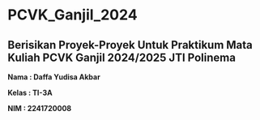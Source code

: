 # PCVK_Ganjil_2024
Berisikan Proyek-Proyek Untuk Praktikum Mata Kuliah PCVK Ganjil 2024/2025 JTI Polinema
---
**Nama : Daffa Yudisa Akbar**

**Kelas : TI-3A**

**NIM : 2241720008**
